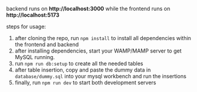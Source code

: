 backend runs on **http://localhost:3000** while the frontend runs on **http://localhost:5173**

steps for usage:
1. after cloning the repo, run `npm install` to install all dependencies within the frontend and backend
2. after installing dependencies, start your WAMP/MAMP server to get MySQL running. 
3. run `npm run db:setup` to create all the needed tables
4. after table insertion, copy and paste the dummy data in `database/dummy.sql` into your mysql workbench and run the insertions
5. finally, run `npm run dev` to start both development servers

